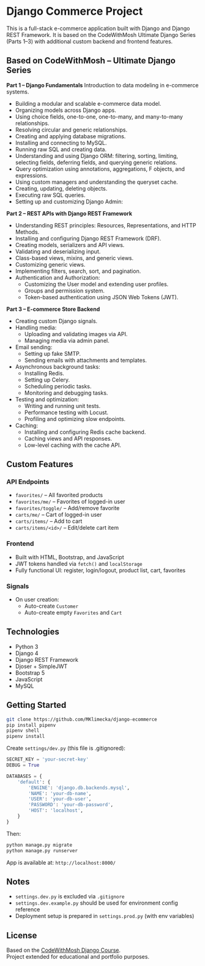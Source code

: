 # Django Commerce Project

This is a full-stack e-commerce application built with Django and Django REST Framework. It is based on the CodeWithMosh Ultimate Django Series (Parts 1–3) with additional custom backend and frontend features.

## Based on CodeWithMosh – Ultimate Django Series

**Part 1 – Django Fundamentals**
Introduction to data modeling in e-commerce systems.
- Building a modular and scalable e-commerce data model.
- Organizing models across Django apps.
- Using choice fields, one-to-one, one-to-many, and many-to-many relationships.
- Resolving circular and generic relationships.
- Creating and applying database migrations.
- Installing and connecting to MySQL.
- Running raw SQL and creating data.
- Understanding and using Django ORM: filtering, sorting, limiting, selecting fields, deferring fields, and querying generic relations.
- Query optimization using annotations, aggregations, F objects, and expressions.
- Using custom managers and understanding the queryset cache.
- Creating, updating, deleting objects.
- Executing raw SQL queries.
- Setting up and customizing Django Admin:

**Part 2 – REST APIs with Django REST Framework**
- Understanding REST principles: Resources, Representations, and HTTP Methods.
- Installing and configuring Django REST Framework (DRF).
- Creating models, serializers and API views.
- Validating and deserializing input.
- Class-based views, mixins, and generic views.
- Customizing generic views.
- Implementing filters, search, sort, and pagination.
- Authentication and Authorization:
  - Customizing the User model and extending user profiles.
  - Groups and permission system.
  - Token-based authentication using JSON Web Tokens (JWT).

**Part 3 – E-commerce Store Backend**
- Creating custom Django signals.
- Handling media:
  - Uploading and validating images via API.
  - Managing media via admin panel.
- Email sending:
  - Setting up fake SMTP.
  - Sending emails with attachments and templates.
- Asynchronous background tasks:
  - Installing Redis.
  - Setting up Celery.
  - Scheduling periodic tasks.
  - Monitoring and debugging tasks.
- Testing and optimization:
  - Writing and running unit tests.
  - Performance testing with Locust.
  - Profiling and optimizing slow endpoints.
- Caching:
  - Installing and configuring Redis cache backend.
  - Caching views and API responses.
  - Low-level caching with the cache API.

## Custom Features

### API Endpoints
- `favorites/` – All favorited products
- `favorites/me/` – Favorites of logged-in user
- `favorites/toggle/` – Add/remove favorite
- `carts/me/` – Cart of logged-in user
- `carts/items/` – Add to cart
- `carts/items/<id>/` – Edit/delete cart item

### Frontend
- Built with HTML, Bootstrap, and  JavaScript
- JWT tokens handled via `fetch()` and `localStorage`
- Fully functional UI: register, login/logout, product list, cart, favorites

### Signals
- On user creation:
  - Auto-create `Customer`
  - Auto-create empty `Favorites` and `Cart`

## Technologies

- Python 3
- Django 4
- Django REST Framework  
- Djoser + SimpleJWT  
- Bootstrap 5  
- JavaScript
- MySQL  


## Getting Started

```bash
git clone https://github.com/MKlimecka/django-ecommerce
pip install pipenv
pipenv shell
pipenv install
```

Create `settings/dev.py` (this file is .gitignored):

```python
SECRET_KEY = 'your-secret-key'
DEBUG = True

DATABASES = {
    'default': {
        'ENGINE': 'django.db.backends.mysql',  
        'NAME': 'your-db-name',
        'USER': 'your-db-user',
        'PASSWORD': 'your-db-password',
        'HOST': 'localhost',
    }
}
```

Then:

```bash
python manage.py migrate
python manage.py runserver
```

App is available at: `http://localhost:8000/`

## Notes

- `settings.dev.py` is excluded via `.gitignore`
- `settings.dev.example.py` should be used for environment config reference
- Deployment setup is prepared in `settings.prod.py` (with env variables)

## License

Based on the [CodeWithMosh Django Course](https://codewithmosh.com/).  
Project extended for educational and portfolio purposes.